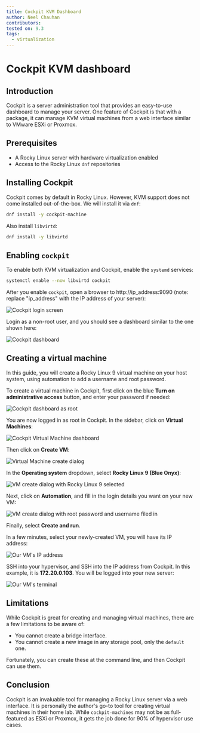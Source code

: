 ```yaml
---
title: Cockpit KVM Dashboard
author: Neel Chauhan
contributors:
tested on: 9.3
tags:
  - virtualization
---
```


# Cockpit KVM dashboard

## Introduction

Cockpit is a server administration tool that provides an easy-to-use dashboard to manage your server. One feature of Cockpit is that with a package, it can manage KVM virtual machines from a web interface similar to VMware ESXi or Proxmox.

## Prerequisites

* A Rocky Linux server with hardware virtualization enabled
* Access to the Rocky Linux `dnf` repositories

## Installing Cockpit

Cockpit comes by default in Rocky Linux. However, KVM support does not come installed out-of-the-box. We will install it via `dnf`:

```bash
dnf install -y cockpit-machine
```

Also install `libvirtd`:

```bash
dnf install -y libvirtd
```

## Enabling `cockpit`

To enable both KVM virtualization and Cockpit, enable the `systemd` services:

```bash
systemctl enable --now libvirtd cockpit
```

After you enable `cockpit`, open a browser to http://ip_address:9090 (note: replace "ip_address" with the IP address of your server):

![Cockpit login screen](../images/cockpit_login.png)

Login as a non-root user, and you should see a dashboard similar to the one shown here:

![Cockpit dashboard](../images/cockpit_dashboard.png)

## Creating a virtual machine

In this guide, you will create a Rocky Linux 9 virtual machine on your host system, using automation to add a username and root password.

To create a virtual machine in Cockpit, first click on the blue **Turn on administrative access** button, and enter your password if needed:

![Cockpit dashboard as root](../images/cockpit_root_dashboard.png)

You are now logged in as root in Cockpit. In the sidebar, click on **Virtual Machines**:

![Cockpit Virtual Machine dashboard](../images/cockpit_vm_dashboard.png)

Then click on **Create VM**:

![Virtual Machine create dialog](../images/cockpit_vm_create_1.png)

In the **Operating system** dropdown, select **Rocky Linux 9 (Blue Onyx)**:

![VM create dialog with Rocky Linux 9 selected](../images/cockpit_vm_create_2.png)

Next, click on **Automation**, and fill in the login details you want on your new VM:

![VM create dialog with root password and username filed in](../images/cockpit_vm_create_2.png)

Finally, select **Create and run**.

In a few minutes, select your newly-created VM, you will have its IP address:

![Our VM's IP address](../images/cockpit_vm_ip.png)

SSH into your hypervisor, and SSH into the IP address from Cockpit. In this example, it is **172.20.0.103**. You will be logged into your new server:

![Our VM's terminal](../images/cockpit_vm_terminal.png)

## Limitations

While Cockpit is great for creating and managing virtual machines, there are a few limitations to be aware of:

* You cannot create a bridge interface.
* You cannot create a new image in any storage pool, only the `default` one.

Fortunately, you can create these at the command line, and then Cockpit can use them.

## Conclusion

Cockpit is an invaluable tool for managing a Rocky Linux server via a web interface. It is personally the author's go-to tool for creating virtual machines in their home lab. While `cockpit-machines` may not be as full-featured as ESXi or Proxmox, it gets the job done for 90% of hypervisor use cases.
